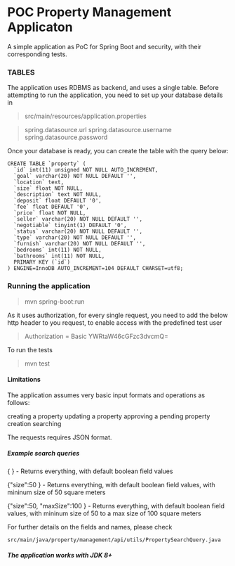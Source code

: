 # POC Property Management Applicaton

A simple application as PoC for Spring Boot and security, with their corresponding tests.

### TABLES

The application uses RDBMS as backend, and uses a single table. Before attempting to run the application, you need to set up your database details in

> src/main/resources/application.properties

> spring.datasource.url
spring.datasource.username
spring.datasource.password

Once your database is ready, you can create the table with the query below:

    CREATE TABLE `property` (
      `id` int(11) unsigned NOT NULL AUTO_INCREMENT,
      `goal` varchar(20) NOT NULL DEFAULT '',
      `location` text,
      `size` float NOT NULL,
      `description` text NOT NULL,
      `deposit` float DEFAULT '0',
      `fee` float DEFAULT '0',
      `price` float NOT NULL,
      `seller` varchar(20) NOT NULL DEFAULT '',
      `negotiable` tinyint(1) DEFAULT '0',
      `status` varchar(20) NOT NULL DEFAULT '',
      `type` varchar(20) NOT NULL DEFAULT '',
      `furnish` varchar(20) NOT NULL DEFAULT '',
      `bedrooms` int(11) NOT NULL,
      `bathrooms` int(11) NOT NULL,
      PRIMARY KEY (`id`)
    ) ENGINE=InnoDB AUTO_INCREMENT=104 DEFAULT CHARSET=utf8;


### Running the application

>  mvn spring-boot:run

As it uses authorization, for every single request, you need to add the below http header to you request, to enable access with the predefined test user

> Authorization  = Basic YWRtaW46cGFzc3dvcmQ=

To run the tests

> mvn test

#### Limitations

The application assumes very basic input formats and operations as follows:

creating a property
updating a property
approving a pending property creation
searching

The requests requires JSON format.

##### Example search queries

{ } - Returns everything, with default boolean field values

{"size":50 } - Returns everything, with default boolean field values, with mininum size of 50 square meters

{"size":50, "maxSize":100 } - Returns everything, with default boolean field values, with mininum size of 50 to a max size of 100 square meters

For further details on the fields and names, please check 

`src/main/java/property/management/api/utils/PropertySearchQuery.java` 


##### The application works with JDK 8+
